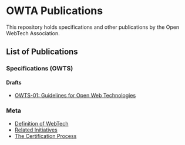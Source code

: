 # OWTA Publications

This repository holds specifications and other publications by the Open WebTech Association.

## List of Publications

### Specifications (OWTS)

#### Drafts

- [OWTS-01: Guidelines for Open Web Technologies](specs/drafts/owts-01.md)

### Meta

- [Definition of WebTech](meta/webtech-definition.md)
- [Related Initiatives](meta/related-initiatives.md)
- [The Certification Process](meta/certification.md)
